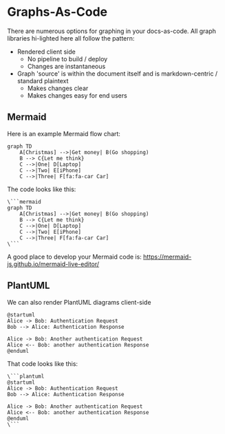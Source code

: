# Graphs-As-Code

There are numerous options for graphing in your docs-as-code. 
All graph libraries hi-lighted here all follow the pattern:
- Rendered client side
  - No pipeline to build / deploy 
  - Changes are instantaneous
- Graph 'source' is within the document itself and is markdown-centric / standard plaintext
  - Makes changes clear
  - Makes changes easy for end users


## Mermaid

Here is an example Mermaid flow chart:

```mermaid
graph TD
    A[Christmas] -->|Get money| B(Go shopping)
    B --> C{Let me think}
    C -->|One| D[Laptop]
    C -->|Two| E[iPhone]
    C -->|Three| F[fa:fa-car Car]
```

The code looks like this:

```
\```mermaid
graph TD
    A[Christmas] -->|Get money| B(Go shopping)
    B --> C{Let me think}
    C -->|One| D[Laptop]
    C -->|Two| E[iPhone]
    C -->|Three| F[fa:fa-car Car]
\```
```

A good place to develop your Mermaid code is: https://mermaid-js.github.io/mermaid-live-editor/


## PlantUML

We can also render PlantUML diagrams client-side

```plantuml
@startuml
Alice -> Bob: Authentication Request
Bob --> Alice: Authentication Response

Alice -> Bob: Another authentication Request
Alice <-- Bob: another authentication Response
@enduml
```

That code looks like this:
```
\```plantuml
@startuml
Alice -> Bob: Authentication Request
Bob --> Alice: Authentication Response

Alice -> Bob: Another authentication Request
Alice <-- Bob: another authentication Response
@enduml
\```
```
